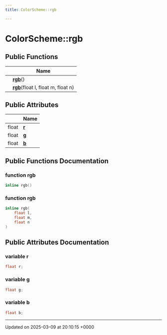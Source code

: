 ```yaml
---
title: ColorScheme::rgb

---
```


# ColorScheme::rgb





## Public Functions

|                | Name           |
| -------------- | -------------- |
| | **[rgb](../Classes/structColorScheme_1_1rgb.md#function-rgb)**() |
| | **[rgb](../Classes/structColorScheme_1_1rgb.md#function-rgb)**(float l, float m, float n) |

## Public Attributes

|                | Name           |
| -------------- | -------------- |
| float | **[r](../Classes/structColorScheme_1_1rgb.md#variable-r)**  |
| float | **[g](../Classes/structColorScheme_1_1rgb.md#variable-g)**  |
| float | **[b](../Classes/structColorScheme_1_1rgb.md#variable-b)**  |

## Public Functions Documentation

### function rgb

```cpp
inline rgb()
```


### function rgb

```cpp
inline rgb(
    float l,
    float m,
    float n
)
```


## Public Attributes Documentation

### variable r

```cpp
float r;
```


### variable g

```cpp
float g;
```


### variable b

```cpp
float b;
```


-------------------------------

Updated on 2025-03-09 at 20:10:15 +0000